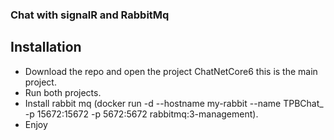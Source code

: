 ### Chat with signalR and RabbitMq

## Installation
* Download the repo and open the project ChatNetCore6 this is the main project.
* Run both projects.
* Install rabbit mq (docker run -d --hostname my-rabbit --name TPBChat_ -p 15672:15672 -p 5672:5672 rabbitmq:3-management).
* Enjoy